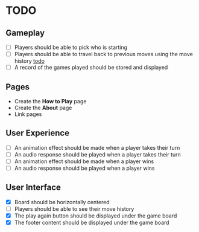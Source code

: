 # TODO

## Gameplay

- [ ] Players should be able to pick who is starting
- [ ] Players should be able to travel back to previous moves using the move
  history [todo](#user-interface)
- [ ] A record of the games played should be stored and displayed

## Pages

- Create the **How to Play** page
- Create the **About** page
- Link pages

## User Experience

- [ ] An animation effect should be made when a player takes their turn
- [ ] An audio response should be played when a player takes their turn
- [ ] An animation effect should be made when a player wins
- [ ] An audio response should be played when a player wins

## User Interface

- [x] Board should be horizontally centered
- [ ] Players should be able to see their move history
- [x] The play again button should be displayed under the game board
- [x] The footer content should be displayed under the game board
